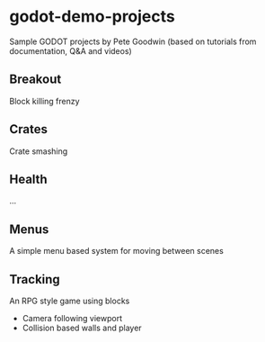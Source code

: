 # godot-demo-projects
Sample GODOT projects by Pete Goodwin (based on tutorials from documentation, Q&A and videos)
## Breakout
Block killing frenzy
## Crates
Crate smashing
## Health
...
## Menus
A simple menu based system for moving between scenes
## Tracking
An RPG style game using blocks
* Camera following viewport
* Collision based walls and player
